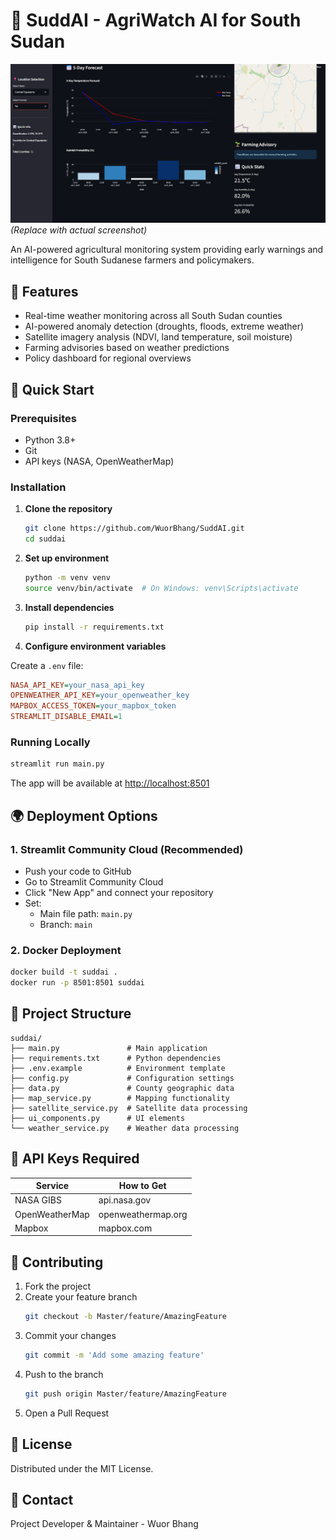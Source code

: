 
# 🌱 SuddAI - AgriWatch AI for South Sudan

![SuddAI Screenshot](./image/suddAi.png) *(Replace with actual screenshot)*

An AI-powered agricultural monitoring system providing early warnings and intelligence for South Sudanese farmers and policymakers.

## 🌟 Features

- Real-time weather monitoring across all South Sudan counties
- AI-powered anomaly detection (droughts, floods, extreme weather)
- Satellite imagery analysis (NDVI, land temperature, soil moisture)
- Farming advisories based on weather predictions
- Policy dashboard for regional overviews

## 🚀 Quick Start

### Prerequisites
- Python 3.8+
- Git
- API keys (NASA, OpenWeatherMap)

### Installation

1. **Clone the repository**
   ```bash
   git clone https://github.com/WuorBhang/SuddAI.git
   cd suddai
   ```

2. **Set up environment**
   ```bash
   python -m venv venv
   source venv/bin/activate  # On Windows: venv\Scripts\activate
   ```

3. **Install dependencies**
   ```bash
   pip install -r requirements.txt
   ```

4. **Configure environment variables**

Create a `.env` file:
```ini
NASA_API_KEY=your_nasa_api_key
OPENWEATHER_API_KEY=your_openweather_key
MAPBOX_ACCESS_TOKEN=your_mapbox_token
STREAMLIT_DISABLE_EMAIL=1
```

### Running Locally
```bash
streamlit run main.py
```
The app will be available at [http://localhost:8501](http://localhost:8501)

## 🌍 Deployment Options

### 1. Streamlit Community Cloud (Recommended)
- Push your code to GitHub
- Go to Streamlit Community Cloud
- Click "New App" and connect your repository
- Set:
  - Main file path: `main.py`
  - Branch: `main`

### 2. Docker Deployment
```bash
docker build -t suddai .
docker run -p 8501:8501 suddai
```

## 📂 Project Structure

```
suddai/
├── main.py               # Main application
├── requirements.txt      # Python dependencies
├── .env.example          # Environment template
├── config.py             # Configuration settings
├── data.py               # County geographic data
├── map_service.py        # Mapping functionality
├── satellite_service.py  # Satellite data processing
├── ui_components.py      # UI elements
└── weather_service.py    # Weather data processing
```

## 🔐 API Keys Required

| Service        | How to Get             |
|----------------|------------------------|
| NASA GIBS      | api.nasa.gov           |
| OpenWeatherMap | openweathermap.org     |
| Mapbox         | mapbox.com             |

## 🤝 Contributing

1. Fork the project  
2. Create your feature branch  
   ```bash
   git checkout -b Master/feature/AmazingFeature
   ```
3. Commit your changes  
   ```bash
   git commit -m 'Add some amazing feature'
   ```
4. Push to the branch  
   ```bash
   git push origin Master/feature/AmazingFeature
   ```
5. Open a Pull Request  

## 📜 License

Distributed under the MIT License.

## 📧 Contact

Project Developer & Maintainer - Wuor Bhang
